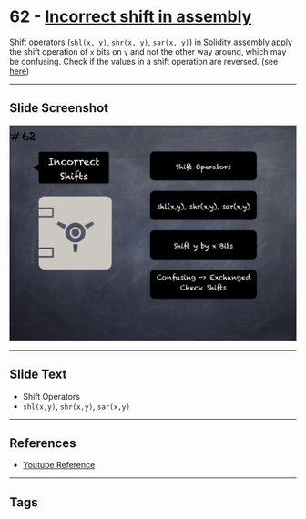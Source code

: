 # 62 - [Incorrect shift in assembly](Incorrect%20shift%20in%20assembly.md)
Shift operators (`shl(x, y)`, `shr(x, y)`, `sar(x, y)`) in Solidity assembly apply the shift operation of `x` bits on `y` and not the other way around, which may be confusing. Check if the values in a shift operation are reversed. (see [here](https://github.com/crytic/slither/wiki/Detector-Documentation#incorrect-shift-in-assembly))
___
## Slide Screenshot
![062.png](../../images/4.%20Pitfalls%20and%20Best%20Practices%20101/062.png)
___
## Slide Text
- Shift Operators
- `shl(x,y)`, `shr(x,y)`, `sar(x,y)`
___
## References
- [Youtube Reference](https://youtu.be/byA3MLLiKMM?t=68)
___
## Tags